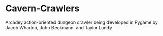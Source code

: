 # Cavern-Crawlers
Arcadey action-oriented dungeon crawler being developed in Pygame by Jacob Wharton, John Beckmann, and Taylor Lundy

